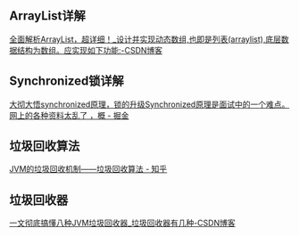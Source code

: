 ## ArrayList详解

[全面解析ArrayList，超详细！_设计并实现动态数组,也即是列表(arraylist),底层数据结构为数组。应实现如下功能:-CSDN博客](https://blog.csdn.net/rocling/article/details/109580371)

## Synchronized锁详解

[大彻大悟synchronized原理，锁的升级Synchronized原理是面试中的一个难点。网上的各种资料太乱了 ，概 - 掘金](https://juejin.cn/post/6894099621694406669)

## 垃圾回收算法

[JVM的垃圾回收机制——垃圾回收算法 - 知乎](https://zhuanlan.zhihu.com/p/159200599)

## 垃圾回收器
[一文彻底搞懂八种JVM垃圾回收器_垃圾回收器有几种-CSDN博客](https://blog.csdn.net/weixin_44772566/article/details/136248892)
